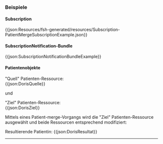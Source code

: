 ### Beispiele

#### Subscription

{{json:Resources/fsh-generated/resources/Subscription-PatientMergeSubscriptionExample.json}}

#### SubscriptionNotification-Bundle

{{json:SubscriptionNotificationBundleExample}}

#### Patientenobjekte
"Quell" Patienten-Ressource:  
{{json:DorisQuelle}}

und

"Ziel" Patienten-Ressource:  
{{json:DorisZiel}}

Mittels eines Patient-merge-Vorgangs wird die "Ziel" Patienten-Ressource ausgewählt und beide Ressourcen entsprechend modifiziert:

Resultierende Patientin:
{{json:DorisResultat}}

---
